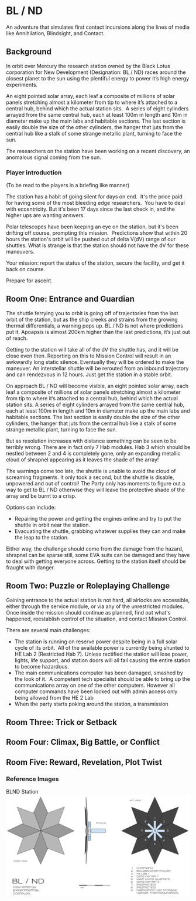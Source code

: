 # BL / ND

An adventure that simulates first contact incursions along the lines of media like Annihilation, Blindsight, and Contact.

## Background

In orbit over Mercury the research station owned by the Black Lotus corporation for New Development (Designation: BL / ND) races around the closest planet to the sun using the plentiful energy to power it’s high energy experiments.  

An eight pointed solar array, each leaf a composite of millions of solar panels stretching almost a kilometer from tip to where it’s attached to a central hub, behind which the actual station sits.  A series of eight cylinders arrayed from the same central hub, each at least 100m in length and 10m in diameter make up the main labs and habitable sections. The last section is easily double the size of the other cylinders, the hanger that juts from the central hub like a stalk of some strange metallic plant, turning to face the sun. 

The researchers on the station have been working on a recent discovery, an anomalous signal coming from the sun.  

### Player introduction

(To be read to the players in a briefing like manner)

The station has a habit of going silent for days on end.  It's the price paid for having some of the most bleeding edge researchers.  You have to deal with eccentricity. But it's been 17 days since the last check in, and the higher ups are wanting answers.

Polar telescopes have been keeping an eye on the station, but it's been drifting off course, prompting this mission.  Predictions show that within 20 hours the station's orbit will be pushed out of delta V(dV) range of our shuttles. What is strange is that the station should not have the dV for these maneuvers.

Your mission: report the status of the station, secure the facility, and get it back on course.

Prepare for ascent.

## Room One: Entrance and Guardian

The shuttle ferrying you to orbit is going off of trajectories from the last orbit of the station, but as the ship creeks and strains from the growing thermal differentials, a warning pops up.  BL / ND is not where predictions put it. Apoapsis is almost 200km higher than the last predictions, it’s just out of reach.

Getting to the station will take all of the dV the shuttle has, and it will be close even then.  Reporting on this to Mission Control will result in an awkwardly long static silence. Eventually they will be ordered to make the maneuver.  An interstellar shuttle will be rerouted from an inbound trajectory and can rendezvous in 12 hours. Just get the station in a stable orbit.

On approach BL / ND will become visible, an eight pointed solar array, each leaf a composite of millions of solar panels stretching almost a kilometer from tip to where it’s attached to a central hub, behind which the actual station sits.  A series of eight cylinders arrayed from the same central hub, each at least 100m in length and 10m in diameter make up the main labs and habitable sections. The last section is easily double the size of the other cylinders, the hanger that juts from the central hub like a stalk of some strange metallic plant, turning to face the sun.

But as resolution increases with distance something can be seen to be terribly wrong.  There are in fact only 7 Hab modules.  Hab 3 which should be nestled between 2 and 4 is completely gone, only an expanding metallic cloud of shrapnel appearing as it leaves the shade of the array!

The warnings come too late, the shuttle is unable to avoid the cloud of screaming fragments.  It only took a second, but the shuttle is disable, unpowered and out of control!  The Party only has moments to figure out a way to get to BL / ND otherwise they will leave the protective shade of the array and be burnt to a crisp.

Options can include:
* Repairing the power and getting the engines online and try to put the shuttle in orbit near the station.
* Evacuating the shuttle, grabbing whatever supplies they can and make the leap to the station.

Either way, the challenge should come from the damage from the hazard, shrapnel can be sparse still, some EVA suits can be damaged and they have to deal with getting everyone across.  Getting to the station itself should be fraught with danger.

## Room Two: Puzzle or Roleplaying Challenge

Gaining entrance to the actual station is not hard, all airlocks are accessible, either through the service module, or via any of the unrestricted modules.  Once inside the mission should continue as planned, find out what's happened, reestablish control of the situation, and contact Mission Control.

There are several main challenges:

* The station is running on reserve power despite being in a full solar cycle of its orbit.  All of the available power is currently being shunted to HE Lab 2 (Restricted Hab 7). Unless rectified the station will lose power, lights, life support, and station doors will all fail causing the entire station to become hazardous.
* The main communications computer has been damaged, smashed by the look of it.  A competent tech specialist should be able to bring up the communications array on one of the other computers. However all computer commands have been locked out with admin access only being allowed from the HE 2 Lab
* When the party starts poking around the station, a transmission 

## Room Three: Trick or Setback

## Room Four: Climax, Big Battle, or Conflict

## Room Five: Reward, Revelation, Plot Twist

### Reference Images

BLND Station
![BLND Station](./BLND.png "BLND Station")
